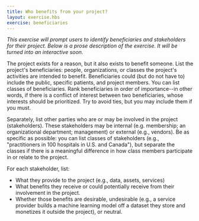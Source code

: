 ```yaml
---
title: Who benefits from your project?
layout: exercise.hbs
exercise: beneficiaries
---
```

*This exercise will prompt users to identify beneficiaries and stakeholders for their project. Below is a prose description of the exercise. It will be turned into an interactive soon.*

The project exists for a reason, but it also exists to benefit someone. List the project's beneficiaries: people, organizations, or classes the project's activities are intended to benefit. Beneficiaries could (but do not have to) include the public, specific patients, and project members. You can list classes of beneficiaries. Rank beneficiaries in order of importance--in other words, if there is a conflict of interest between two beneficiaries, whose interests should be prioritized. Try to avoid ties, but you may include them if you must.

Separately, list other parties who are or may be involved in the project (stakeholders). These stakeholders may be internal (e.g. membership; an organizational department; management) or external (e.g., vendors). Be as specific as possible: you can list classes of stakeholders (e.g., "practitioners in 100 hospitals in U.S. and Canada"), but separate the classes if there is a meaningful difference in how class members participate in or relate to the project. 

For each stakeholder, list:
* 	What they provide to the project (e.g., data, assets, services)
* 	What benefits they receive or could potentially receive from their involvement in the project.
* 	Whether those benefits are desirable, undesirable (e.g., a service provider builds a machine learning model off a dataset they store and monetizes it outside the project), or neutral.

